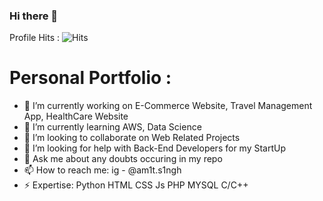 ### Hi there 👋
Profile Hits : ![Hits](https://hitcounter.pythonanywhere.com/count/tag.svg?url=https%3A%2F%2Fgithub.com%2Famit-singh1%2Fhit-counter)
<!--
**amit-singh1/amit-singh1** is a ✨ _special_ ✨ repository because its `README.md` (this file) appears on your GitHub profile.
-->
# Personal Portfolio :

- 🔭 I’m currently working on E-Commerce Website, Travel Management App, HealthCare Website
- 🌱 I’m currently learning AWS, Data Science
- 👯 I’m looking to collaborate on Web Related Projects
- 🤔 I’m looking for help with Back-End Developers for my StartUp
- 💬 Ask me about any doubts occuring in my repo
- 📫 How to reach me: ig - @am1t.s1ngh
- ⚡ Expertise: Python HTML CSS Js PHP MYSQL C/C++  

